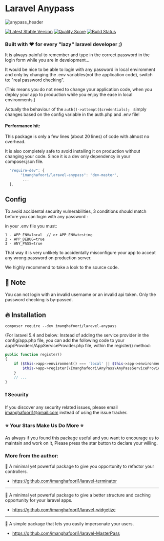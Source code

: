 # Laravel Anypass

![anypass_header](https://user-images.githubusercontent.com/6961695/40175717-4fa063de-59ee-11e8-8124-fbb53c8ba653.png)

[![Latest Stable Version](https://poser.pugx.org/imanghafoori/laravel-anypass/v/stable)](https://packagist.org/packages/imanghafoori/laravel-anypass)
<a href="https://scrutinizer-ci.com/g/imanghafoori1/laravel-anypass"><img src="https://img.shields.io/scrutinizer/g/imanghafoori1/laravel-anypass.svg?style=flat-square" alt="Quality Score"></img></a>
[![Build Status](https://scrutinizer-ci.com/g/imanghafoori1/laravel-anypass/badges/build.png?b=master)](https://scrutinizer-ci.com/g/imanghafoori1/laravel-anypass/build-status/master)

### Built with :heart: for every "lazy" laravel developer ;)


It is always painful to remember and type in the correct password in the login form while you are in development...

It would be nice to be able to login with any password in local environment and only by changing the .env variables(not the application code), switch to: "real password checking". 

(This means you do not need to change your application code, when you deploy your app to production while you enjoy the ease in local environments.)


Actually the behaviour of the `auth()->attempt($credentials); ` simply changes based on the config variable in the auth.php and .env file!


#### Performance hit: 

This package is only a few lines (about 20 lines) of code with almost no overhead.

It is also completely safe to avoid installing it on production without changing your code. Since it is a dev only dependency in your composer.json file.
```js
  "require-dev": {
       "imanghafoori/laravel-anypass": "dev-master",
        ...
  },
```
## Config 

To avoid accidental security vulnerabilities, 3 conditions should match before you can login with any password :

in your .env file you must:
```
1 - APP_ENV=local  // or APP_ENV=testing
2 - APP_DEBUG=true
3 - ANY_PASS=true
```
 
That way it is very unlikely to accidentally misconfigure your app to accept any wrong password on production server.

We highly recommend to take a look to the source code.

## :heartbeat: Note 

You can not login with an invalid username or an invalid api token. Only the password checking is by-passed.

## :fire: Installation

```
composer require --dev imanghafoori/laravel-anypass
```


(For laravel 5.4 and below: Instead of adding the service provider in the config/app.php file, you can add the following code to your app/Providers/AppServiceProvider.php file, within the register() method:

```php
public function register()
{
    if ($this->app->environment() === 'local' || $this->app->environment() === 'testing') {
        $this->app->register(\Imanghafoori\AnyPass\AnyPassServiceProvider::class);
    }
    // ...
}
```

### :exclamation: Security
If you discover any security related issues, please email imanghafoori1@gmail.com instead of using the issue tracker.


### :star: Your Stars Make Us Do More :star:
As always if you found this package useful and you want to encourage us to maintain and work on it, Please press the star button to declare your willing.


### More from the author:

 :gem: A minimal yet powerful package to give you opportunity to refactor your controllers.

- https://github.com/imanghafoori1/laravel-terminator

------------------

 :gem: A minimal yet powerful package to give a better structure and caching opportunity for your laravel apps.

- https://github.com/imanghafoori1/laravel-widgetize


-------------------

 :gem: A simple package that lets you easily impersonate your users.

- https://github.com/imanghafoori1/laravel-MasterPass
